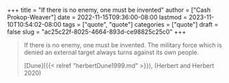 +++
title = "If there is no enemy, one must be invented"
author = ["Cash Prokop-Weaver"]
date = 2022-11-15T09:36:00-08:00
lastmod = 2023-11-10T10:54:02-08:00
tags = ["quote", "quote"]
categories = ["quote"]
draft = false
slug = "ac25c22f-8025-4664-893d-ce98825c25c0"
+++

> If there is no enemy, one must be invented. The military force which is denied an external target always turns against its own people.
>
> [Dune]({{< relref "herbertDune1999.md" >}}), (Herbert and Herbert 2020)
